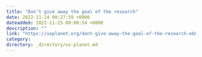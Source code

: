 ```yaml
---
title: "Don’t give away the goal of the research"
date: 2022-11-24 00:27:59 +0000
dateadded: 2022-11-25 00:00:54 +0000
description: ""
link: "https://uxplanet.org/dont-give-away-the-goal-of-the-research-eb852cf8d902?source=rss----819cc2aaeee0---4"
category:
directory: _directory/ux-planet.md
---
```

